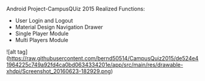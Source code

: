Android Project-CampusQUiz 2015
Realized Functions:
 - User Login and Logout
 - Material Design Navigation Drawer
 - Single Player Module
 - Multi Players Module
 
 

![alt tag] (https://raw.githubusercontent.com/bernd50514/CampusQuiz2015/de524e41964225c749a92fd4ca0bd0634334201e/app/src/main/res/drawable-xhdpi/Screenshot_20160623-182929.png)
